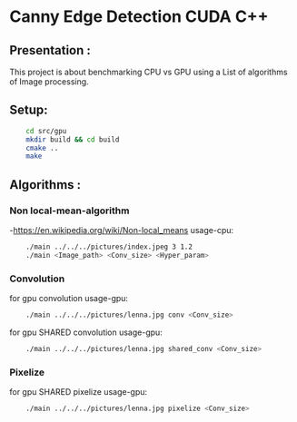 # Canny Edge Detection CUDA C++

## Presentation :
This project is about benchmarking CPU vs GPU using
a List of algorithms of Image processing.

## Setup:
```bash
    cd src/gpu
    mkdir build && cd build
    cmake ..
    make
```

## Algorithms :
### Non local-mean-algorithm
-https://en.wikipedia.org/wiki/Non-local_means
usage-cpu:
```bash
    ./main ../../../pictures/index.jpeg 3 1.2
    ./main <Image_path> <Conv_size> <Hyper_param>
```

### Convolution
for gpu convolution
usage-gpu:  
```bash
    ./main ../../../pictures/lenna.jpg conv <Conv_size>
```

for gpu SHARED convolution
usage-gpu: 
```bash
    ./main ../../../pictures/lenna.jpg shared_conv <Conv_size>
```

### Pixelize
for gpu SHARED pixelize
usage-gpu:  
```bash
    ./main ../../../pictures/lenna.jpg pixelize <Conv_size>
```